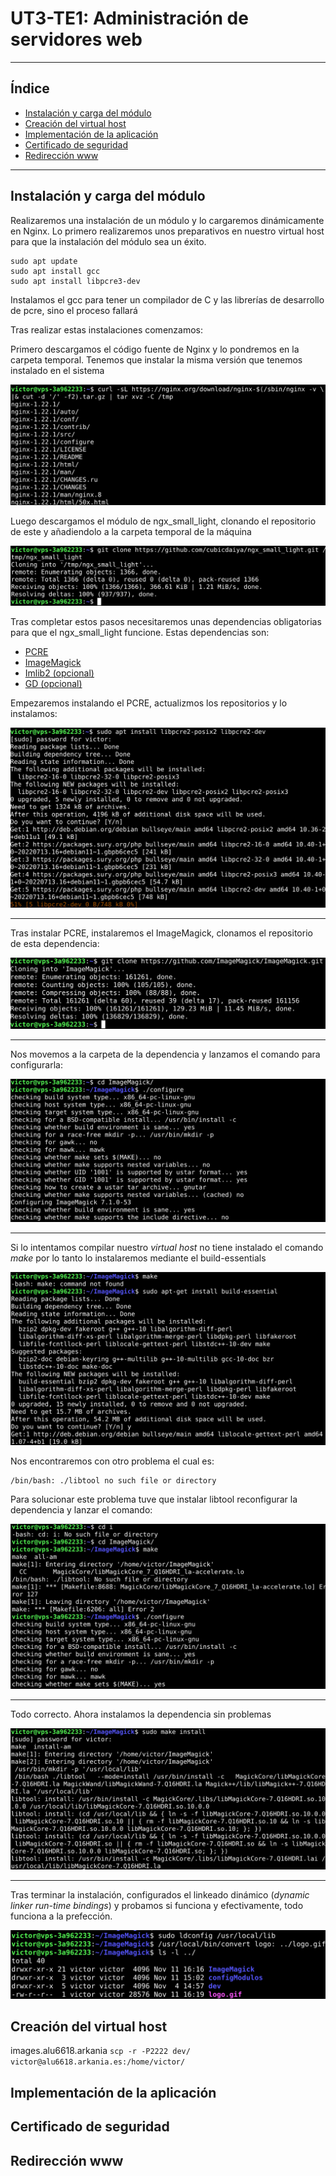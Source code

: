 # UT3-TE1: Administración de servidores web

---

## Índice

- [Instalación y carga del módulo](#instalación-y-carga-del-módulo)
- [Creación del virtual host](#creación-del-virtual-host)
- [Implementación de la aplicación](#implementación-de-la-aplicación)
- [Certificado de seguridad](#certificado-de-seguridad)
- [Redirección www](#redirección-www)

---

## Instalación y carga del módulo

Realizaremos una instalación de un módulo y lo cargaremos dinámicamente en Nginx. Lo primero realizaremos unos preparativos en nuestro virtual host para que la instalación del módulo sea un éxito.

```
sudo apt update
sudo apt install gcc
sudo apt install libpcre3-dev
```

Instalamos el gcc para tener un compilador de C y las librerías de desarrollo de pcre, sino el proceso fallará

Tras realizar estas instalaciones comenzamos:

Primero descargamos el código fuente de Nginx y lo pondremos en la carpeta temporal. Tenemos que instalar la misma versión que tenemos instalado en el sistema

![](screenshots/1.png)

Luego descargamos el módulo de ngx_small_light, clonando el repositorio de este y añadiendolo a la carpeta temporal de la máquina

![](screenshots/2.png)

Tras completar estos pasos necesitaremos unas dependencias obligatorias para que el ngx_small_light funcione. Estas dependencias son:

- [PCRE](http://www.pcre.org/)
- [ImageMagick](http://www.imagemagick.org/script/index.php)
- [Imlib2 (opcional)](http://docs.enlightenment.org/api/imlib2/html/)
- [GD  (opcional)](https://bitbucket.org/)

Empezaremos instalando el PCRE, actualizmos los repositorios y lo instalamos:

![](screenshots/3.png)

---

Tras instalar PCRE, instalaremos el ImageMagick, clonamos el repositorio de esta dependencia:

![](screenshots/4.png)

---
Nos movemos a la carpeta de la dependencia y lanzamos el comando para configurarla:

![](screenshots/5.png)

---

Si lo intentamos compilar nuestro *virtual host* no tiene instalado el comando *make* por lo tanto lo instalaremos mediante el build-essentials  

![](screenshots/6.png)

Nos encontraremos con otro problema el cual es:

```
/bin/bash: ./libtool no such file or directory
```
Para solucionar este problema tuve que instalar libtool reconfigurar la dependencia y lanzar el comando:

![](screenshots/7.png)

---

Todo correcto. Ahora instalamos la dependencia sin problemas

![](screenshots/8.png)

---

Tras terminar la instalación, configurados el linkeado dinámico (*dynamic linker run-time bindings*) y probamos si funciona y efectivamente, todo funciona a la prefección.

![](screenshots/9.png)

## Creación del virtual host


images.alu6618.arkania
`scp -r -P2222 dev/ victor@alu6618.arkania.es:/home/victor/`

## Implementación de la aplicación
 
## Certificado de seguridad

## Redirección www